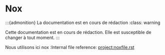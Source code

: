 # Nox

:::{admonition} La documentation est en cours de rédaction
:class: warning

Cette documentation est en cours de rédaction. Elle est susceptible de changer à tout moment.
:::

Nous utilisons ici nox :Internal file reference: <project:noxfile.rst>